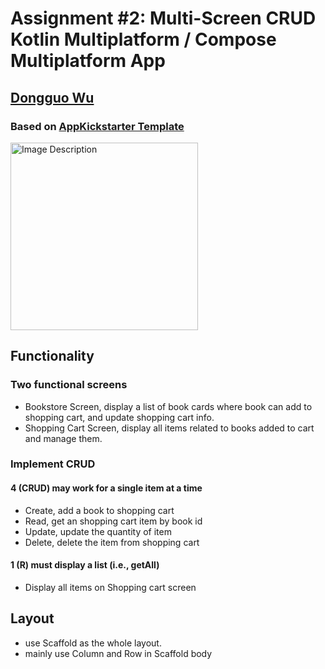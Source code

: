 # Assignment #2: Multi-Screen CRUD Kotlin Multiplatform / Compose Multiplatform App

## [Dongguo Wu](https://github.com/dongguowu)

### Based on [AppKickstarter Template](https://github.com/JetBrains/compose-multiplatform-ios-android-template)

 <img src="readme_images/Screenshot.png" alt="Image Description" width="300" height="">

## Functionality

### Two functional screens

- Bookstore Screen, display a list of book cards where book can add to shopping cart, and update shopping cart info.
- Shopping Cart Screen, display all items related to books added to cart and manage them.

### Implement CRUD

#### 4 (CRUD) may work for a single item at a time

- Create, add a book to shopping cart
- Read, get an shopping cart item by book id
- Update, update the quantity of item
- Delete, delete the item from shopping cart

#### 1 (R) must display a list (i.e., getAll)

- Display all items on Shopping cart screen

## Layout

- use Scaffold as the whole layout.
- mainly use Column and Row in Scaffold body
